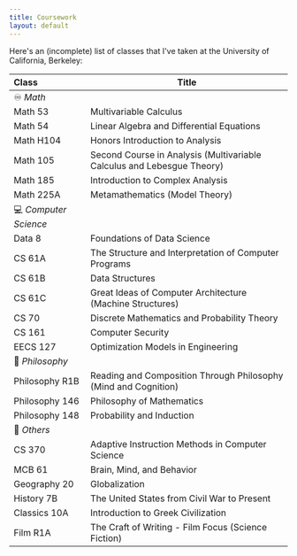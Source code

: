 ```yaml
---
title: Coursework
layout: default
---
```



Here's an (incomplete) list of classes that I've taken at the University of California, Berkeley:

| Class                  | Title                                                                  |
| :--------------------- | ---------------------------------------------------------------------- |
| ♾️ _Math_             |                                                                        |
| Math 53                | Multivariable Calculus                                                 |
| Math 54                | Linear Algebra and Differential Equations                              |
| Math H104              | Honors Introduction to Analysis                                        |
| Math 105               | Second Course in Analysis (Multivariable Calculus and Lebesgue Theory) |
| Math 185               | Introduction to Complex Analysis                                       |
| Math 225A              | Metamathematics (Model Theory)                                         |
| 💻 _Computer Science_ |                                                                        |
| Data 8                 | Foundations of Data Science                                            |
| CS 61A                 | The Structure and Interpretation of Computer Programs                  |
| CS 61B                 | Data Structures                                                        |
| CS 61C                 | Great Ideas of Computer Architecture (Machine Structures)              |
| CS 70                  | Discrete Mathematics and Probability Theory                            |
| CS 161                 | Computer Security                                                      |
| EECS 127               | Optimization Models in Engineering                                     |
| 🤔 _Philosophy_       |                                                                        |
| Philosophy R1B         | Reading and Composition Through Philosophy (Mind and Cognition)        |
| Philosophy 146         | Philosophy of Mathematics                                              |
| Philosophy 148         | Probability and Induction                                              |
| 🧬 _Others_           |                                                                        |
| CS 370                 | Adaptive Instruction Methods in Computer Science                       |
| MCB 61                 | Brain, Mind, and Behavior                                              |
| Geography 20           | Globalization                                                          |
| History 7B             | The United States from Civil War to Present                            |
| Classics 10A           | Introduction to Greek Civilization                                     |
| Film R1A               | The Craft of Writing - Film Focus (Science Fiction)                    |
